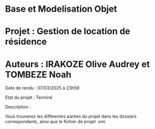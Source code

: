 # Base et Modelisation Objet 

# Projet : Gestion de location de résidence


# Auteurs :  IRAKOZE Olive Audrey et TOMBEZE Noah


Date de rendu : 07/03/2025 à 23h59

Etat du projet : Terminé


Description : 

Vous trouverez les différentes parties du projet dans les dossiers correspondants, ainsi que le fichier de projet .xmi

